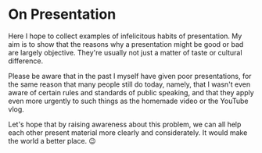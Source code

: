 # On Presentation

Here I hope to collect examples of infelicitous habits of presentation. My aim
is to show that the reasons why a presentation might be good or bad are largely
objective. They're usually not just a matter of taste or cultural difference.

Please be aware that in the past I myself have given poor presentations, for
the same reason that many people still do today, namely, that I wasn't even
aware of certain rules and standards of public speaking, and that they apply
even more urgently to such things as the homemade video or the YouTube vlog.

Let's hope that by raising awareness about this problem, we can all help each
other present material more clearly and considerately. It would make the world
a better place. :wink:
